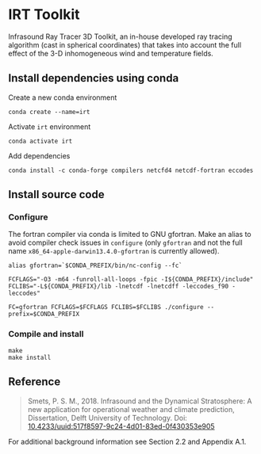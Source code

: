 # IRT Toolkit

Infrasound Ray Tracer 3D Toolkit, an in-house developed ray tracing algorithm (cast in spherical coordinates) that takes into account the full effect of the 3-D inhomogeneous wind and temperature fields.


## Install dependencies using conda

Create a new conda environment
```
conda create --name=irt
```

Activate `irt` environment
```
conda activate irt
```

Add dependencies
```
conda install -c conda-forge compilers netcfd4 netcdf-fortran eccodes
```


## Install source code

### Configure

The fortran compiler via conda is limited to GNU gfortran.
Make an alias to avoid compiler check issues in `configure` (only `gfortran` 
and not the full name `x86_64-apple-darwin13.4.0-gfortran` is currently allowed).

```
alias gfortran=`$CONDA_PREFIX/bin/nc-config --fc`

FCFLAGS="-O3 -m64 -funroll-all-loops -fpic -I${CONDA_PREFIX}/include"
FCLIBS="-L${CONDA_PREFIX}/lib -lnetcdf -lnetcdff -leccodes_f90 -leccodes"

FC=gfortran FCFLAGS=$FCFLAGS FCLIBS=$FCLIBS ./configure --prefix=$CONDA_PREFIX
```

### Compile and install

```
make
make install
```


## Reference

> Smets, P. S. M., 2018. Infrasound and the Dynamical Stratosphere: A new application for operational weather and climate prediction, Dissertation, Delft University of Technology. Doi: [10.4233/uuid:517f8597-9c24-4d01-83ed-0f430353e905](https://doi.org/10.4233/uuid:517f8597-9c24-4d01-83ed-0f430353e905)

For additional background information see Section 2.2 and Appendix A.1.
